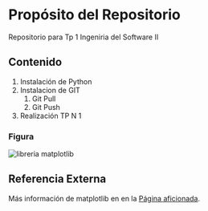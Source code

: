 # Propósito del Repositorio

Repositorio para Tp 1 Ingeniria del Software II

## Contenido

1. Instalación de Python
2. Instalacion de GIT
   1. Git Pull
   2. Git Push
3. Realización TP N 1 

### Figura
![libreria matplotlib](https://aprendepython.es/_images/dist-boxplot.png)

## Referencia Externa
Más información de matplotlib en en la [Página aficionada](https://aprendepython.es/pypi/datascience/matplotlib/).

